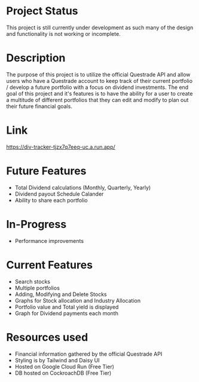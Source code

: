# Project Status
This project is still currently under development as such many of the design and functionality is not working or incomplete.

# Description
The purpose of this project is to utilize the official Questrade API and allow users who have a Questrade account to keep track of their current portfolio / develop a future portfolio with a focus on dividend investments. The end goal of this project and it's features is to have the ability for a user to create a multitude of different portfolios that they can edit and modify to plan out their future financial goals.

# Link
https://div-tracker-tjzx7q7eeq-uc.a.run.app/

# Future Features
  - Total Dividend calculations (Monthly, Quarterly, Yearly)
  - Dividend payout Schedule Calander
  - Ability to share each portfolio

# In-Progress
  - Performance improvements

# Current Features
  - Search stocks
  - Multiple portfolios
  - Adding, Modifying and Delete Stocks
  - Graphs for Stock allocation and Industry Allocation
  - Portfolio value and Total yield is displayed
  - Graph for Dividend payments each month

# Resources used
  - Financial information gathered by the official Questrade API
  - Styling is by Tailwind and Daisy UI
  - Hosted on Google Cloud Run (Free Tier)
  - DB hosted on CockroachDB (Free Tier)



